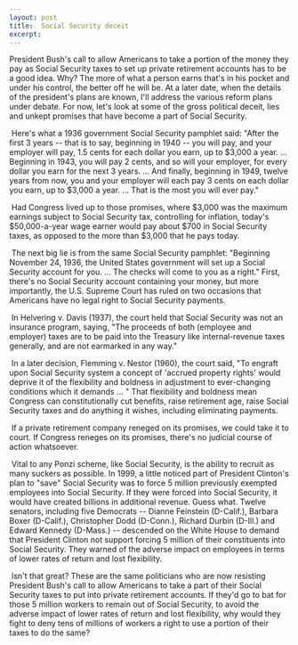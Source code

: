 ```yaml
---
layout: post
title:  Social Security deceit
excerpt:
---
```












President Bush's call to allow Americans to take a portion of the money they pay as Social Security taxes to set up private retirement accounts has to be a good idea. Why? The more of what a person earns that's in his pocket and under his control, the better off he will be. At a later date, when the details of the president's plans are known, I'll address the various reform plans under debate. For now, let's look at some of the gross political deceit, lies and unkept promises that have become a part of Social Security.

 Here's what a 1936 government Social Security pamphlet said: "After the first 3 years -- that is to say, beginning in 1940 -- you will pay, and your employer will pay, 1.5 cents for each dollar you earn, up to $3,000 a year. ... Beginning in 1943, you will pay 2 cents, and so will your employer, for every dollar you earn for the next 3 years. ... And finally, beginning in 1949, twelve years from now, you and your employer will each pay 3 cents on each dollar you earn, up to $3,000 a year. ... That is the most you will ever pay."

 Had Congress lived up to those promises, where $3,000 was the maximum earnings subject to Social Security tax, controlling for inflation, today's $50,000-a-year wage earner would pay about $700 in Social Security taxes, as opposed to the more than $3,000 that he pays today.

 The next big lie is from the same Social Security pamphlet: "Beginning November 24, 1936, the United States government will set up a Social Security account for you. ... The checks will come to you as a right." First, there's no Social Security account containing your money, but more importantly, the U.S. Supreme Court has ruled on two occasions that Americans have no legal right to Social Security payments.

 In Helvering v. Davis (1937), the court held that Social Security was not an insurance program, saying, "The proceeds of both (employee and employer) taxes are to be paid into the Treasury like internal-revenue taxes generally, and are not earmarked in any way."

 In a later decision, Flemming v. Nestor (1960), the court said, "To engraft upon Social Security system a concept of 'accrued property rights' would deprive it of the flexibility and boldness in adjustment to ever-changing conditions which it demands ... " That flexibility and boldness mean Congress can constitutionally cut benefits, raise retirement age, raise Social Security taxes and do anything it wishes, including eliminating payments.

 If a private retirement company reneged on its promises, we could take it to court. If Congress reneges on its promises, there's no judicial course of action whatsoever.

 Vital to any Ponzi scheme, like Social Security, is the ability to recruit as many suckers as possible. In 1999, a little noticed part of President Clinton's plan to "save" Social Security was to force 5 million previously exempted employees into Social Security. If they were forced into Social Security, it would have created billions in additional revenue. Guess what. Twelve senators, including five Democrats -- Dianne Feinstein (D-Calif.), Barbara Boxer (D-Calif.), Christopher Dodd (D-Conn.), Richard Durbin (D-Ill.) and Edward Kennedy (D-Mass.) -- descended on the White House to demand that President Clinton not support forcing 5 million of their constituents into Social Security. They warned of the adverse impact on employees in terms of lower rates of return and lost flexibility.

 Isn't that great? These are the same politicians who are now resisting President Bush's call to allow Americans to take a part of their Social Security taxes to put into private retirement accounts. If they'd go to bat for those 5 million workers to remain out of Social Security, to avoid the adverse impact of lower rates of return and lost flexibility, why would they fight to deny tens of millions of workers a right to use a portion of their taxes to do the same?


